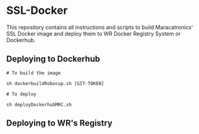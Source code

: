 # SSL-Docker

This repository contains all instructions and scripts to build Maracatronics' SSL Docker image and deploy them to WR Docker Registry System or Dockerhub.

## Deploying to Dockerhub

```shell
# To build the image

sh dockerbuildRobocup.sh [GIT-TOKEN]

# To deploy

sh deployDockerhubMRC.sh

```

## Deploying to WR's Registry